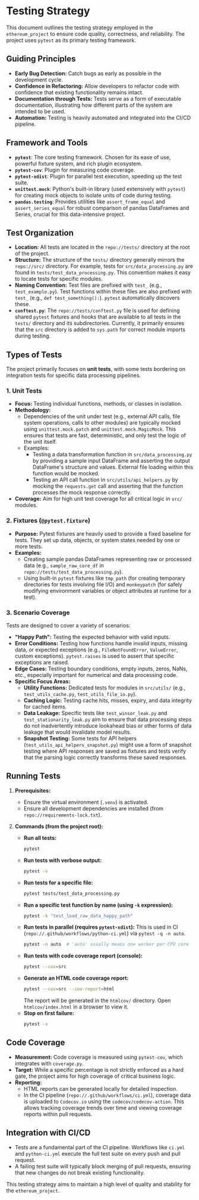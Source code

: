 # Testing Strategy

This document outlines the testing strategy employed in the `ethereum_project` to ensure code quality, correctness, and reliability. The project uses `pytest` as its primary testing framework.

## Guiding Principles

*   **Early Bug Detection:** Catch bugs as early as possible in the development cycle.
*   **Confidence in Refactoring:** Allow developers to refactor code with confidence that existing functionality remains intact.
*   **Documentation through Tests:** Tests serve as a form of executable documentation, illustrating how different parts of the system are intended to be used.
*   **Automation:** Testing is heavily automated and integrated into the CI/CD pipeline.

## Framework and Tools

*   **`pytest`**: The core testing framework. Chosen for its ease of use, powerful fixture system, and rich plugin ecosystem.
*   **`pytest-cov`**: Plugin for measuring code coverage.
*   **`pytest-xdist`**: Plugin for parallel test execution, speeding up the test suite.
*   **`unittest.mock`**: Python's built-in library (used extensively with `pytest`) for creating mock objects to isolate units of code during testing.
*   **`pandas.testing`**: Provides utilities like `assert_frame_equal` and `assert_series_equal` for robust comparison of pandas DataFrames and Series, crucial for this data-intensive project.

## Test Organization

*   **Location:** All tests are located in the `repo://tests/` directory at the root of the project.
*   **Structure:** The structure of the `tests/` directory generally mirrors the `repo://src/` directory. For example, tests for `src/data_processing.py` are found in `tests/test_data_processing.py`. This convention makes it easy to locate tests for specific modules.
*   **Naming Convention:** Test files are prefixed with `test_` (e.g., `test_example.py`). Test functions within these files are also prefixed with `test_` (e.g., `def test_something():`). `pytest` automatically discovers these.
*   **`conftest.py`**: The `repo://tests/conftest.py` file is used for defining shared `pytest` fixtures and hooks that are available to all tests in the `tests/` directory and its subdirectories. Currently, it primarily ensures that the `src` directory is added to `sys.path` for correct module imports during testing.

## Types of Tests

The project primarily focuses on **unit tests**, with some tests bordering on integration tests for specific data processing pipelines.

### 1. Unit Tests
*   **Focus:** Testing individual functions, methods, or classes in isolation.
*   **Methodology:**
    *   Dependencies of the unit under test (e.g., external API calls, file system operations, calls to other modules) are typically mocked using `unittest.mock.patch` and `unittest.mock.MagicMock`. This ensures that tests are fast, deterministic, and only test the logic of the unit itself.
    *   Examples:
        *   Testing a data transformation function in `src/data_processing.py` by providing a sample input DataFrame and asserting the output DataFrame's structure and values. External file loading within this function would be mocked.
        *   Testing an API call function in `src/utils/api_helpers.py` by mocking the `requests.get` call and asserting that the function processes the mock response correctly.
*   **Coverage:** Aim for high unit test coverage for all critical logic in `src/` modules.

### 2. Fixtures (`@pytest.fixture`)
*   **Purpose:** Pytest fixtures are heavily used to provide a fixed baseline for tests. They set up data, objects, or system states needed by one or more tests.
*   **Examples:**
    *   Creating sample pandas DataFrames representing raw or processed data (e.g., `sample_raw_core_df` in `repo://tests/test_data_processing.py`).
    *   Using built-in `pytest` fixtures like `tmp_path` (for creating temporary directories for tests involving file I/O) and `monkeypatch` (for safely modifying environment variables or object attributes at runtime for a test).

### 3. Scenario Coverage
Tests are designed to cover a variety of scenarios:
*   **"Happy Path":** Testing the expected behavior with valid inputs.
*   **Error Conditions:** Testing how functions handle invalid inputs, missing data, or expected exceptions (e.g., `FileNotFoundError`, `ValueError`, custom exceptions). `pytest.raises` is used to assert that specific exceptions are raised.
*   **Edge Cases:** Testing boundary conditions, empty inputs, zeros, NaNs, etc., especially important for numerical and data processing code.
*   **Specific Focus Areas:**
    *   **Utility Functions:** Dedicated tests for modules in `src/utils/` (e.g., `test_utils_cache.py`, `test_utils_file_io.py`).
    *   **Caching Logic:** Testing cache hits, misses, expiry, and data integrity for cached items.
    *   **Data Leakage:** Specific tests like `test_winsor_leak.py` and `test_stationarity_leak.py` aim to ensure that data processing steps do not inadvertently introduce lookahead bias or other forms of data leakage that would invalidate model results.
    *   **Snapshot Testing:** Some tests for API helpers (`test_utils_api_helpers_snapshot.py`) might use a form of snapshot testing where API responses are saved as fixtures and tests verify that the parsing logic correctly transforms these saved responses.

## Running Tests

1.  **Prerequisites:**
    *   Ensure the virtual environment (`.venv`) is activated.
    *   Ensure all development dependencies are installed (from `repo://requirements-lock.txt`).

2.  **Commands (from the project root):**
    *   **Run all tests:**
        ```bash
        pytest
        ```
    *   **Run tests with verbose output:**
        ```bash
        pytest -v
        ```
    *   **Run tests for a specific file:**
        ```bash
        pytest tests/test_data_processing.py
        ```
    *   **Run a specific test function by name (using `-k` expression):**
        ```bash
        pytest -k "test_load_raw_data_happy_path"
        ```
    *   **Run tests in parallel (requires `pytest-xdist`):**
        This is used in CI (`repo://.github/workflows/python-ci.yml`) via `pytest -q -n auto`.
        ```bash
        pytest -n auto  # 'auto' usually means one worker per CPU core
        ```
    *   **Run tests with code coverage report (console):**
        ```bash
        pytest --cov=src
        ```
    *   **Generate an HTML code coverage report:**
        ```bash
        pytest --cov=src --cov-report=html
        ```
        The report will be generated in the `htmlcov/` directory. Open `htmlcov/index.html` in a browser to view it.
    *   **Stop on first failure:**
        ```bash
        pytest -x
        ```

## Code Coverage

*   **Measurement:** Code coverage is measured using `pytest-cov`, which integrates with `coverage.py`.
*   **Target:** While a specific percentage is not strictly enforced as a hard gate, the project aims for high coverage of critical business logic.
*   **Reporting:**
    *   HTML reports can be generated locally for detailed inspection.
    *   In the CI pipeline (`repo://.github/workflows/ci.yml`), coverage data is uploaded to `Codecov.io` using the `codecov/codecov-action`. This allows tracking coverage trends over time and viewing coverage reports within pull requests.

## Integration with CI/CD

*   Tests are a fundamental part of the CI pipeline. Workflows like `ci.yml` and `python-ci.yml` execute the full test suite on every push and pull request.
*   A failing test suite will typically block merging of pull requests, ensuring that new changes do not break existing functionality.

This testing strategy aims to maintain a high level of quality and stability for the `ethereum_project`. 